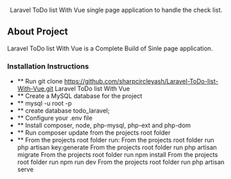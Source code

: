 <p align="center">Laravel ToDo list With Vue single page application to handle the check list.
</p>

## About Project


Laravel ToDo list With Vue is a Complete Build of Sinle page application.


### Installation Instructions

- ** Run git clone https://github.com/sharpcircleyash/Laravel-ToDo-list-With-Vue.git Laravel ToDo list With Vue
- ** Create a MySQL database for the project
- ** mysql -u root -p
- ** create database todo_laravel;
- ** Configure your .env file
- ** Install composer, node, php-mysql, php-ext and php-dom
- ** Run composer update from the projects root folder
- ** From the projects root folder run:
        From the projects root folder run php artisan key:generate
        From the projects root folder run php artisan migrate
        From the projects root folder run npm install
        From the projects root folder run npm run dev
        From the projects root folder run php artisan serve
